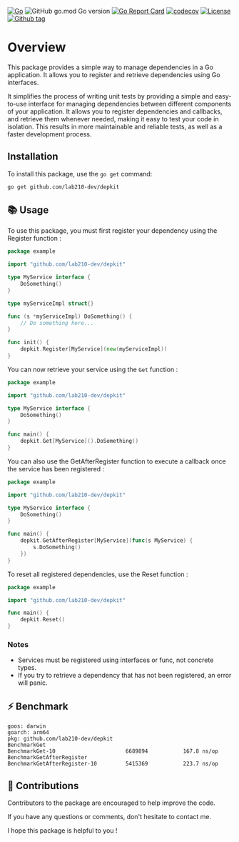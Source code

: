 [![Go](https://github.com/lab210-dev/service/actions/workflows/coveraage.yml/badge.svg)](https://github.com/lab210-dev/service/actions/workflows/coverage.yml)
![GitHub go.mod Go version](https://img.shields.io/github/go-mod/go-version/lab210-dev/depkit)
[![Go Report Card](https://goreportcard.com/badge/github.com/lab210-dev/depkit)](https://goreportcard.com/report/github.com/lab210-dev/depkit)
[![codecov](https://codecov.io/gh/lab210-dev/depkit/branch/main/graph/badge.svg?token=3JRL5ZLSIH)](https://codecov.io/gh/lab210-dev/depkit)
[![License](https://img.shields.io/badge/license-MIT-blue.svg)](https://github.com/lab210-dev/depkit/blob/main/LICENSE)
[![Github tag](https://badgen.net/github/release/lab210-dev/depkit)](https://github.com/lab210-dev/depkit/releases)

# Overview
This package provides a simple way to manage dependencies in a Go application. It allows you to register and retrieve dependencies using Go interfaces.

It simplifies the process of writing unit tests by providing a simple and easy-to-use interface for managing dependencies between different components of your application. It allows you to register dependencies and callbacks, and retrieve them whenever needed, making it easy to test your code in isolation. This results in more maintainable and reliable tests, as well as a faster development process.

## Installation
To install this package, use the `go get` command:

```bash
go get github.com/lab210-dev/depkit
```

## 📚 Usage
To use this package, you must first register your dependency using the Register function :

```go
package example

import "github.com/lab210-dev/depkit"

type MyService interface {
	DoSomething()
}

type myServiceImpl struct{}

func (s *myServiceImpl) DoSomething() {
	// Do something here...
}

func init() {
	depkit.Register[MyService](new(myServiceImpl))
}
```

You can now retrieve your service using the `Get` function :

```go
package example

import "github.com/lab210-dev/depkit"

type MyService interface {
	DoSomething()
}

func main() {
	depkit.Get[MyService]().DoSomething()
}
```

You can also use the GetAfterRegister function to execute a callback once the service has been registered :

```go 
package example

import "github.com/lab210-dev/depkit"

type MyService interface {
	DoSomething()
}

func main() {
    depkit.GetAfterRegister[MyService](func(s MyService) {
        s.DoSomething()
    })
}
```

To reset all registered dependencies, use the Reset function :
```go
package example

import "github.com/lab210-dev/depkit"

func main() {
	depkit.Reset()
}
```

### Notes
- Services must be registered using interfaces or func, not concrete types.
- If you try to retrieve a dependency that has not been registered, an error will panic.

## ⚡️ Benchmark

```text
goos: darwin
goarch: arm64
pkg: github.com/lab210-dev/depkit
BenchmarkGet
BenchmarkGet-10                 	 6689894	       167.8 ns/op
BenchmarkGetAfterRegister
BenchmarkGetAfterRegister-10    	 5415369	       223.7 ns/op
```

## 🤝 Contributions
Contributors to the package are encouraged to help improve the code.

If you have any questions or comments, don't hesitate to contact me.

I hope this package is helpful to you !
